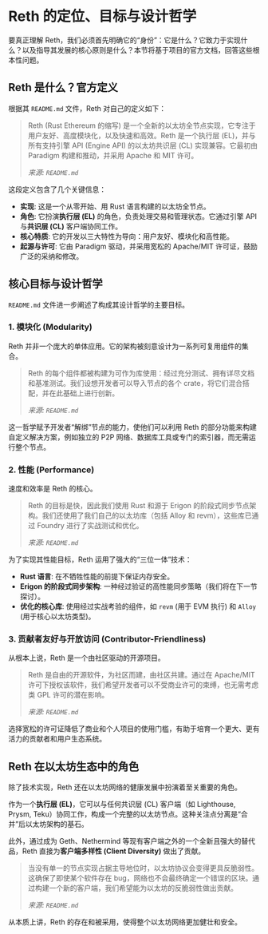 # Reth 的定位、目标与设计哲学

要真正理解 Reth，我们必须首先明确它的“身份”：它是什么？它致力于实现什么？以及指导其发展的核心原则是什么？本节将基于项目的官方文档，回答这些根本性问题。

## Reth 是什么？官方定义

根据其 `README.md` 文件，Reth 对自己的定义如下：

> Reth (Rust Ethereum 的缩写) 是一个全新的以太坊全节点实现，它专注于用户友好、高度模块化，以及快速和高效。Reth 是一个执行层 (EL)，并与所有支持引擎 API (Engine API) 的以太坊共识层 (CL) 实现兼容。它最初由 Paradigm 构建和推动，并采用 Apache 和 MIT 许可。
>
> *来源: `README.md`*

这段定义包含了几个关键信息：
- **实现**: 这是一个从零开始、用 Rust 语言构建的以太坊全节点。
- **角色**: 它扮演**执行层 (EL)** 的角色，负责处理交易和管理状态。它通过引擎 API 与**共识层 (CL)** 客户端协同工作。
- **核心特质**: 它的开发以三大特性为导向：用户友好、模块化和高性能。
- **起源与许可**: 它由 Paradigm 驱动，并采用宽松的 Apache/MIT 许可证，鼓励广泛的采纳和修改。

## 核心目标与设计哲学

`README.md` 文件进一步阐述了构成其设计哲学的主要目标。

### 1. 模块化 (Modularity)
Reth 并非一个庞大的单体应用。它的架构被刻意设计为一系列可复用组件的集合。

> Reth 的每个组件都被构建为可作为库使用：经过充分测试、拥有详尽文档和基准测试。我们设想开发者可以导入节点的各个 crate，将它们混合搭配，并在此基础上进行创新。
>
> *来源: `README.md`*

这一哲学赋予开发者“解绑”节点的能力，使他们可以利用 Reth 的部分功能来构建自定义解决方案，例如独立的 P2P 网络、数据库工具或专门的索引器，而无需运行整个节点。

### 2. 性能 (Performance)
速度和效率是 Reth 的核心。

> Reth 的目标是快，因此我们使用 Rust 和源于 Erigon 的阶段式同步节点架构。我们还使用了我们自己的以太坊库（包括 Alloy 和 revm），这些库已通过 Foundry 进行了实战测试和优化。
>
> *来源: `README.md`*

为了实现其性能目标，Reth 运用了强大的“三位一体”技术：
- **Rust 语言**: 在不牺牲性能的前提下保证内存安全。
- **Erigon 的阶段式同步架构**: 一种经过验证的高性能同步策略（我们将在下一节探讨）。
- **优化的核心库**: 使用经过实战考验的组件，如 `revm` (用于 EVM 执行) 和 `Alloy` (用于核心以太坊类型)。

### 3. 贡献者友好与开放访问 (Contributor-Friendliness)
从根本上说，Reth 是一个由社区驱动的开源项目。

> Reth 是自由的开源软件，为社区而建，由社区共建。通过在 Apache/MIT 许可下授权该软件，我们希望开发者可以不受商业许可的束缚，也无需考虑类 GPL 许可的潜在影响。
>
> *来源: `README.md`*

选择宽松的许可证降低了商业和个人项目的使用门槛，有助于培育一个更大、更有活力的贡献者和用户生态系统。

## Reth 在以太坊生态中的角色

除了技术实现，Reth 还在以太坊网络的健康发展中扮演着至关重要的角色。

作为一个**执行层 (EL)**，它可以与任何共识层 (CL) 客户端（如 Lighthouse, Prysm, Teku）协同工作，构成一个完整的以太坊节点。这种关注点分离是“合并”后以太坊架构的基石。

此外，通过成为 Geth、Nethermind 等现有客户端之外的一个全新且强大的替代品，Reth 直接为**客户端多样性 (Client Diversity)** 做出了贡献。

> 当没有单一的节点实现占据主导地位时，以太坊协议会变得更具反脆弱性。这确保了即使某个软件存在 bug，网络也不会最终确定一个错误的区块。通过构建一个新的客户端，我们希望能为以太坊的反脆弱性做出贡献。
>
> *来源: `README.md`*

从本质上讲，Reth 的存在和被采用，使得整个以太坊网络更加健壮和安全。